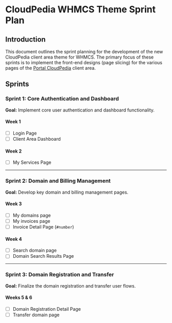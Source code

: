 # CloudPedia WHMCS Theme Sprint Plan

## Introduction

This document outlines the sprint planning for the development of the new CloudPedia client area theme for WHMCS. The primary focus of these sprints is to implement the front-end designs (page slicing) for the various pages of the [Portal CloudPedia](https://portal.cloudpedia.id) client area.

## Sprints

### Sprint 1: Core Authentication and Dashboard

**Goal:** Implement core user authentication and dashboard functionality.

#### Week 1

- [ ] Login Page
- [ ] Client Area Dashboard

#### Week 2

- [ ] My Services Page

---

### Sprint 2: Domain and Billing Management

**Goal:** Develop key domain and billing management pages.

#### Week 3

- [ ] My domains page
- [ ] My invoices page
- [ ] Invoice Detail Page (`#number`)

#### Week 4

- [ ] Search domain page
- [ ] Domain Search Results Page

---

### Sprint 3: Domain Registration and Transfer

**Goal:** Finalize the domain registration and transfer user flows.

#### Weeks 5 & 6

- [ ] Domain Registration Detail Page
- [ ] Transfer domain page
